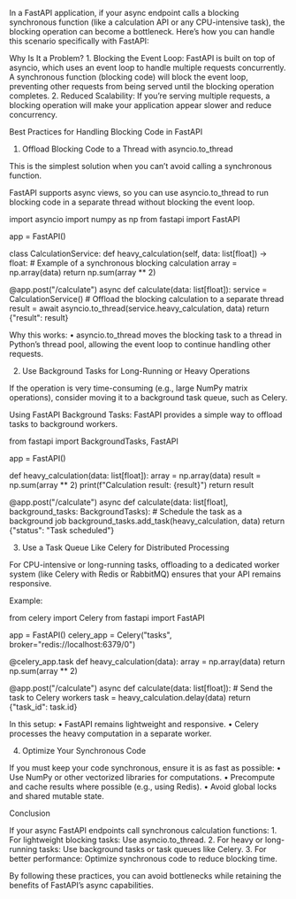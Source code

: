 In a FastAPI application, if your async endpoint calls a blocking synchronous function (like a calculation API or any CPU-intensive task), the blocking operation can become a bottleneck. Here’s how you can handle this scenario specifically with FastAPI:

Why Is It a Problem?
	1.	Blocking the Event Loop:
FastAPI is built on top of asyncio, which uses an event loop to handle multiple requests concurrently. A synchronous function (blocking code) will block the event loop, preventing other requests from being served until the blocking operation completes.
	2.	Reduced Scalability:
If you’re serving multiple requests, a blocking operation will make your application appear slower and reduce concurrency.

Best Practices for Handling Blocking Code in FastAPI

1. Offload Blocking Code to a Thread with asyncio.to_thread

This is the simplest solution when you can’t avoid calling a synchronous function.

FastAPI supports async views, so you can use asyncio.to_thread to run blocking code in a separate thread without blocking the event loop.

import asyncio
import numpy as np
from fastapi import FastAPI

app = FastAPI()

class CalculationService:
    def heavy_calculation(self, data: list[float]) -> float:
        # Example of a synchronous blocking calculation
        array = np.array(data)
        return np.sum(array ** 2)

@app.post("/calculate")
async def calculate(data: list[float]):
    service = CalculationService()
    # Offload the blocking calculation to a separate thread
    result = await asyncio.to_thread(service.heavy_calculation, data)
    return {"result": result}

Why this works:
	•	asyncio.to_thread moves the blocking task to a thread in Python’s thread pool, allowing the event loop to continue handling other requests.

2. Use Background Tasks for Long-Running or Heavy Operations

If the operation is very time-consuming (e.g., large NumPy matrix operations), consider moving it to a background task queue, such as Celery.

Using FastAPI Background Tasks:
FastAPI provides a simple way to offload tasks to background workers.

from fastapi import BackgroundTasks, FastAPI

app = FastAPI()

def heavy_calculation(data: list[float]):
    array = np.array(data)
    result = np.sum(array ** 2)
    print(f"Calculation result: {result}")
    return result

@app.post("/calculate")
async def calculate(data: list[float], background_tasks: BackgroundTasks):
    # Schedule the task as a background job
    background_tasks.add_task(heavy_calculation, data)
    return {"status": "Task scheduled"}

3. Use a Task Queue Like Celery for Distributed Processing

For CPU-intensive or long-running tasks, offloading to a dedicated worker system (like Celery with Redis or RabbitMQ) ensures that your API remains responsive.

Example:

from celery import Celery
from fastapi import FastAPI

app = FastAPI()
celery_app = Celery("tasks", broker="redis://localhost:6379/0")

@celery_app.task
def heavy_calculation(data):
    array = np.array(data)
    return np.sum(array ** 2)

@app.post("/calculate")
async def calculate(data: list[float]):
    # Send the task to Celery workers
    task = heavy_calculation.delay(data)
    return {"task_id": task.id}

In this setup:
	•	FastAPI remains lightweight and responsive.
	•	Celery processes the heavy computation in a separate worker.

4. Optimize Your Synchronous Code

If you must keep your code synchronous, ensure it is as fast as possible:
	•	Use NumPy or other vectorized libraries for computations.
	•	Precompute and cache results where possible (e.g., using Redis).
	•	Avoid global locks and shared mutable state.

Conclusion

If your async FastAPI endpoints call synchronous calculation functions:
	1.	For lightweight blocking tasks: Use asyncio.to_thread.
	2.	For heavy or long-running tasks: Use background tasks or task queues like Celery.
	3.	For better performance: Optimize synchronous code to reduce blocking time.

By following these practices, you can avoid bottlenecks while retaining the benefits of FastAPI’s async capabilities.